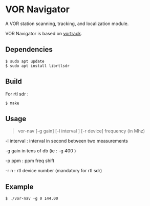 # VOR Navigator

A VOR station scanning, tracking, and localization module.

VOR Navigator is based on [vortrack](https://github.com/TLeconte/vortrack).

## Dependencies

```
$ sudo apt update
$ sudo apt install librtlsdr
```

## Build

For rtl sdr :
```
$ make
```

## Usage

> vor-nav [-g gain] [-l interval ] [-r device] frequency (in Mhz)

 -l interval : interval in second between two measurements

 -g gain in tens of db (ie : -g 400 ) 

 -p ppm :  ppm freq shift

 -r n : rtl device number (mandatory for rtl sdr)

## Example

```
$ ./vor-nav -g 0 144.00
```